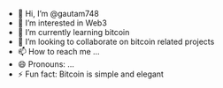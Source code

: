 - 👋 Hi, I’m @gautam748
- 👀 I’m interested in Web3
- 🌱 I’m currently learning bitcoin
- 💞️ I’m looking to collaborate on bitcoin related projects
- 📫 How to reach me ...
- 😄 Pronouns: ...
- ⚡ Fun fact: Bitcoin is simple and elegant

<!---
gautam748/gautam748 is a ✨ special ✨ repository because its `README.md` (this file) appears on your GitHub profile.
You can click the Preview link to take a look at your changes.
--->
